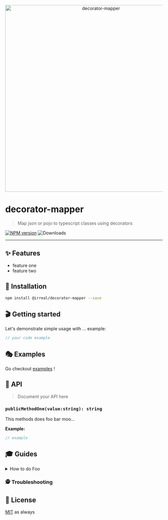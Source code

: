 <p align="center">
  <img src="https://user-images.githubusercontent.com/1223799/50992071-73562500-1516-11e9-99fa-9f73b0f0eee2.png" width="597" alt="decorator-mapper">
</p>

# decorator-mapper

> Map json or pojo to typescript classes using decorators

[![NPM version](https://img.shields.io/npm/v/@irreal/decorator-mapper.svg)](https://www.npmjs.com/package/@irreal/decorator-mapper)
![Downloads](https://img.shields.io/npm/dm/@irreal/decorator-mapper.svg)

---

## ✨ Features

- feature one
- feature two

## 🔧 Installation

```sh
npm install @irreal/decorator-mapper --save
```

## 🎬 Getting started

Let's demonstrate simple usage with ... example:

```ts
// your code example
```

## 🎭 Examples

Go checkout [examples](./examples) !

## 📜 API

> Document your API here

### `publicMethodOne(value:string): string`

This methods does foo bar moo...

**Example:**

```ts
// example
```

## 🎓 Guides

<details>
<summary>How to do Foo</summary>
Today we're gonna build Foo....
</details>

### 🕵️ Troubleshooting

## 🥂 License

[MIT](./LICENSE.md) as always
